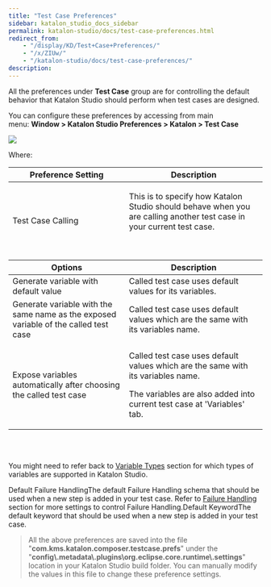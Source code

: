 ```yaml
---
title: "Test Case Preferences" 
sidebar: katalon_studio_docs_sidebar
permalink: katalon-studio/docs/test-case-preferences.html 
redirect_from:
    - "/display/KD/Test+Case+Preferences/"
    - "/x/ZIUw/"
    - "/katalon-studio/docs/test-case-preferences/"
description: 
---
```

All the preferences under **Test Case** group are for controlling the default behavior that Katalon Studio should perform when test cases are designed.

You can configure these preferences by accessing from main menu: **Window > Katalon Studio Preferences > Katalon > Test Case**

![](../../images/katalon-studio/docs/test-case-preferences/image2017-6-29-163A53A23.png)

Where:

<table><thead><tr><th>Preference Setting</th><th>Description</th></tr></thead><tbody><tr><td>Test Case Calling</td><td><p>This is to specify how Katalon Studio should behave when you are calling another test case in your current test case.</p><p>&nbsp;</p><thead><tr><th>Options</th><th>Description</th></tr></thead><tbody><tr><td>Generate variable with default value</td><td>Called test case uses default values for its variables.</td></tr><tr><td>Generate variable with the same name as the exposed variable of the called test case</td><td>Called test case uses default values which are the same with its variables name.</td></tr><tr><td>Expose variables automatically after choosing the called test case</td><td><p>Called test case uses default values which are the same with its variables name.</p><p>The variables are also added into current test case at 'Variables' tab.</p></td></tr></tbody><table></table><p>&nbsp;</p><p>You might need to refer back to <a href="/display/KD/Variable+Types">Variable Types</a> section for which types of variables are supported in Katalon Studio.</p></td></tr><tr><td>Default Failure Handling</td><td>The default Failure Handling schema that should be used when a new step is added in your test case. Refer to <a href="/display/KD/Failure+Handling">Failure Handling</a> section for more settings to control Failure Handling.</td></tr><tr><td>Default Keyword</td><td>The default keyword that should be used when a new step is added in your test case.</td></tr></tbody></table>

> All the above preferences are saved into the file "**com.kms.katalon.composer.testcase.prefs**" under the "**config\\.metadata\\.plugins\\org.eclipse.core.runtime\\.settings**" location in your Katalon Studio build folder. You can manually modify the values in this file to change these preference settings.